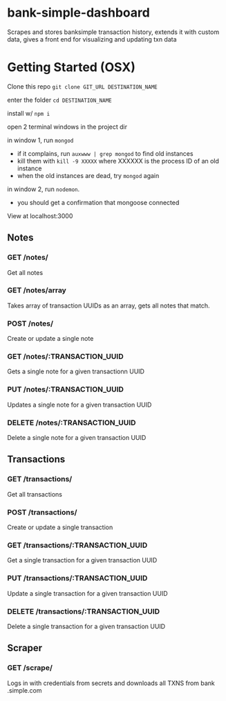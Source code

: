 # bank-simple-dashboard
Scrapes and stores banksimple transaction history, extends it with custom data, gives a front end for visualizing and updating txn data

# Getting Started (OSX)
Clone this repo `git clone GIT_URL DESTINATION_NAME`

enter the folder `cd DESTINATION_NAME`

install w/ `npm i`

open 2 terminal windows in the project dir

in window 1, run `mongod`
  - if it complains, run `auxwww | grep mongod` to find old instances
  - kill them with `kill -9 XXXXX` where XXXXXX is the process ID of an old instance
  - when the old instances are dead, try `mongod` again

in window 2, run `nodemon`.
  - you should get a confirmation that mongoose connected

View at localhost:3000

## Notes

### GET /notes/
  Get all notes

### GET /notes/array
  Takes array of transaction UUIDs as an array, gets all notes that match.

### POST /notes/
  Create or update a single note

### GET /notes/:TRANSACTION_UUID
  Gets a single note for a given transactionn UUID

### PUT /notes/:TRANSACTION_UUID
  Updates a single note for a given transaction UUID

### DELETE /notes/:TRANSACTION_UUID
  Delete a single note for a given transaction UUID

## Transactions

### GET /transactions/
  Get all transactions

### POST /transactions/
  Create or update a single transaction

### GET /transactions/:TRANSACTION_UUID
  Get a single transaction for a given transaction UUID

### PUT /transactions/:TRANSACTION_UUID
  Update a single transaction for a given transaction UUID

### DELETE /transactions/:TRANSACTION_UUID
  Delete a single transaction for a given transaction UUID

## Scraper

### GET /scrape/
  Logs in with credentials from secrets and downloads all TXNS from bank
  .simple.com
